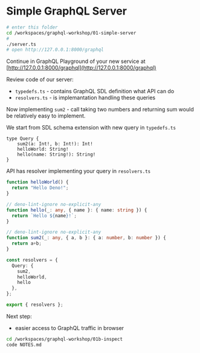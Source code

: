 # Simple GraphQL Server

```bash
# enter this folder
cd /workspaces/graphql-workshop/01-simple-server
#
./server.ts
# open http://127.0.0.1:8000/graphql
```

Continue in GraphQL Playground of your new service at [http://127.0.0.1:8000/graphql](http://127.0.0.1:8000/graphql)

Review code of our server:
* `typedefs.ts` - contains GraphQL SDL definition what API can do
* `resolvers.ts` - is implemantation handling these queries


Now implementing `sum2` - call taking two numbers and returning sum would be relatively easy to implement.

We start from SDL schema extension with new query in `typedefs.ts`
```
type Query {
    sum2(a: Int!, b: Int!): Int!
    helloWorld: String!
    hello(name: String!): String!
}
```

API has resolver implementing your query in `resolvers.ts`
```typescript
function helloWorld() {
  return "Hello Deno!";
}

// deno-lint-ignore no-explicit-any
function hello(_: any, { name }: { name: string }) {
  return `Hello ${name}!`;
}

// deno-lint-ignore no-explicit-any
function sum2(_: any, { a, b }: { a: number, b: number }) {
  return a+b;
}

const resolvers = {
  Query: {
    sum2,
    helloWorld,
    hello
  },
};

export { resolvers };

```

Next step: 

* easier access to GraphQL traffic in browser


```bash
cd /workspaces/graphql-workshop/01b-inspect
code NOTES.md
```